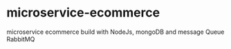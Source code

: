 # microservice-ecommerce
microservice ecommerce build with NodeJs, mongoDB and message Queue RabbitMQ 
